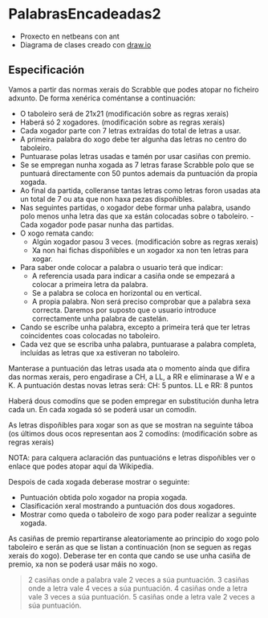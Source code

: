 # PalabrasEncadeadas2

- Proxecto en netbeans con ant
- Diagrama de clases creado con [draw.io](https://app.diagrams.net)

## Especificación

Vamos a partir das normas xerais do Scrabble que podes atopar no ficheiro adxunto. De forma xenérica coméntanse a continuación:

- O taboleiro será de 21x21 (modificación sobre as regras xerais)
- Haberá só 2 xogadores. (modificación sobre as regras xerais)
- Cada xogador parte con 7 letras extraídas do total de letras a usar.
- A primeira palabra do xogo debe ter algunha das letras no centro do taboleiro.
- Puntuarase polas letras usadas e tamén por usar casiñas con premio.
- Se se empregan nunha xogada as 7 letras farase Scrabble polo que se puntuará directamente con 50 puntos ademais da puntuación da propia xogada.
- Ao final da partida, colleranse tantas letras como letras foron usadas ata un total de 7 ou ata que non haxa pezas dispoñibles.
- Nas seguintes partidas, o xogador debe formar unha palabra, usando polo menos unha letra das que xa están colocadas sobre o taboleiro.
-Cada xogador pode pasar nunha das partidas.
- O xogo remata cando:
  - Algún xogador pasou 3 veces. (modificación sobre as regras xerais)
  - Xa non hai fichas dispoñibles e un xogador xa non ten letras para xogar.
- Para saber onde colocar a palabra o usuario terá que indicar:
  - A referencia usada para indicar a casiña onde se empezará a colocar a primeira letra da palabra.
  - Se a palabra se coloca en horizontal ou en vertical.
  - A propia palabra. Non será preciso comprobar que a palabra sexa correcta. Daremos por suposto que o usuario introduce correctamente unha palabra de castelán.
- Cando se escribe unha palabra, excepto a primeira terá que ter letras coincidentes coas colocadas no taboleiro.
- Cada vez que se escriba unha palabra, puntuarase a palabra completa, incluídas as letras que xa estiveran no taboleiro.

Manterase a puntuación das letras usada ata o momento aínda que difira das normas xerais, pero engadirase a CH, a LL, a RR e eliminarase a W e a K. A puntuación destas novas letras será:
CH: 5 puntos.
LL e RR: 8 puntos

Haberá dous comodíns que se poden empregar en substitución dunha letra cada un. En cada xogada só se poderá usar un comodín.

As letras dispoñibles para xogar son as que se mostran na seguinte táboa (os últimos dous ocos representan aos 2 comodíns: (modificación sobre as regras xerais)

NOTA: para calquera aclaración das puntuacións e letras dispoñibles ver o enlace que podes atopar aquí da Wikipedia.

Despois de cada xogada deberase mostrar o seguinte:

- Puntuación obtida polo xogador na propia xogada.
- Clasificación xeral mostrando a puntuación dos dous xogadores.
- Mostrar como queda o taboleiro de xogo para poder realizar a seguinte xogada.

As casiñas de premio repartiranse aleatoriamente ao principio do xogo polo taboleiro e serán as que se listan a continuación (non se seguen as regas xerais do xogo). Deberase ter en conta que cando se use unha casiña de premio, xa non se poderá usar máis no xogo.

> 2 casiñas onde a palabra vale 2 veces a súa puntuación.
> 3 casiñas onde a letra vale 4 veces a súa puntuación.
> 4 casiñas onde a letra vale 3 veces a súa puntuación.
> 5 casiñas onde a letra vale 2 veces a súa puntuación.
